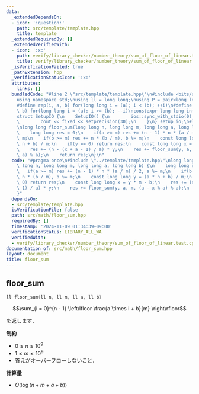```yaml
---
data:
  _extendedDependsOn:
  - icon: ':question:'
    path: src/template/template.hpp
    title: template
  _extendedRequiredBy: []
  _extendedVerifiedWith:
  - icon: ':x:'
    path: verify/library_checker/number_theory/sum_of_floor_of_linear.test.cpp
    title: verify/library_checker/number_theory/sum_of_floor_of_linear.test.cpp
  _isVerificationFailed: true
  _pathExtension: hpp
  _verificationStatusIcon: ':x:'
  attributes:
    links: []
  bundledCode: "#line 2 \"src/template/template.hpp\"\n#include <bits/stdc++.h>\n\
    using namespace std;\nusing ll = long long;\nusing P = pair<long long, long long>;\n\
    #define rep(i, a, b) for(long long i = (a); i < (b); ++i)\n#define rrep(i, a,\
    \ b) for(long long i = (a); i >= (b); --i)\nconstexpr long long inf = 4e18;\n\
    struct SetupIO {\n    SetupIO() {\n        ios::sync_with_stdio(0);\n        cin.tie(0);\n\
    \        cout << fixed << setprecision(30);\n    }\n} setup_io;\n#line 3 \"src/math/floor_sum.hpp\"\
    \nlong long floor_sum(long long n, long long m, long long a, long long b) {\n\
    \    long long res = 0;\n    if(a >= m) res += (n - 1) * n * (a / m) / 2, a %=\
    \ m;\n    if(b >= m) res += n * (b / m), b %= m;\n    const long long y = (a *\
    \ n + b) / m;\n    if(y == 0) return res;\n    const long long x = y * m - b;\n\
    \    res += (n - (x + a - 1) / a) * y;\n    res += floor_sum(y, a, m, (a - x %\
    \ a) % a);\n    return res;\n}\n"
  code: "#pragma once\n#include \"../template/template.hpp\"\nlong long floor_sum(long\
    \ long n, long long m, long long a, long long b) {\n    long long res = 0;\n \
    \   if(a >= m) res += (n - 1) * n * (a / m) / 2, a %= m;\n    if(b >= m) res +=\
    \ n * (b / m), b %= m;\n    const long long y = (a * n + b) / m;\n    if(y ==\
    \ 0) return res;\n    const long long x = y * m - b;\n    res += (n - (x + a -\
    \ 1) / a) * y;\n    res += floor_sum(y, a, m, (a - x % a) % a);\n    return res;\n\
    }"
  dependsOn:
  - src/template/template.hpp
  isVerificationFile: false
  path: src/math/floor_sum.hpp
  requiredBy: []
  timestamp: '2024-11-09 01:34:39+09:00'
  verificationStatus: LIBRARY_ALL_WA
  verifiedWith:
  - verify/library_checker/number_theory/sum_of_floor_of_linear.test.cpp
documentation_of: src/math/floor_sum.hpp
layout: document
title: floor_sum
---
```


## floor_sum

```cpp
ll floor_sum(ll n, ll m, ll a, ll b)
```

$$\sum_{i = 0}^{n - 1} \left\lfloor \frac{a \times i + b}{m} \right\rfloor$$

を返します．

**制約**

- $0 \leq n \leq 10^9$
- $1 \leq m \leq 10^9$
- 答えがオーバーフローしないこと．

**計算量**

- $O(\log (n + m + a + b))$